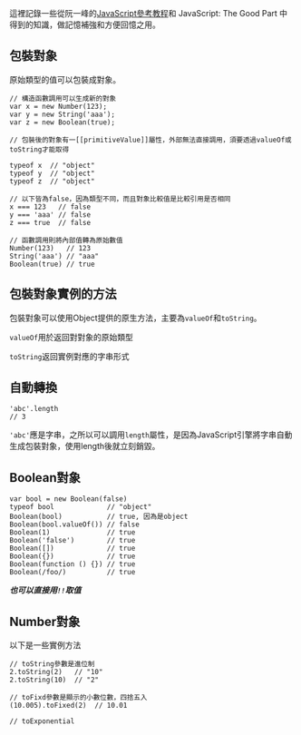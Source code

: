 這裡記錄一些從阮一峰的[JavaScript參考教程](http://javascript.ruanyifeng.com/)和 JavaScript: The Good Part 中得到的知識，做記憶補強和方便回憶之用。

## 包裝對象

原始類型的值可以包裝成對象。

```
// 構造函數調用可以生成新的對象
var x = new Number(123);
var y = new String('aaa');
var z = new Boolean(true);

// 包裝後的對象有一[[primitiveValue]]屬性，外部無法直接調用，須要透過valueOf或toString才能取得

typeof x  // "object"
typeof y  // "object"
typeof z  // "object"

// 以下皆為false，因為類型不同，而且對象比較值是比較引用是否相同
x === 123   // false
y === 'aaa' // false
z === true  // false

// 函數調用則將內部值轉為原始數值
Number(123)   // 123
String('aaa') // "aaa"
Boolean(true) // true
```

## 包裝對象實例的方法

包裝對象可以使用Object提供的原生方法，主要為`valueOf`和`toString`。

`valueOf`用於返回對對象的原始類型

`toString`返回實例對應的字串形式

## 自動轉換

```
'abc'.length
// 3
```

`'abc'`應是字串，之所以可以調用`length`屬性，是因為JavaScript引擎將字串自動生成包裝對象，使用length後就立刻銷毀。


## Boolean對象

```
var bool = new Boolean(false)
typeof bool             // "object"
Boolean(bool)           // true, 因為是object
Boolean(bool.valueOf()) // false
Boolean(1)              // true
Boolean('false')        // true 
Boolean([])             // true 
Boolean({})             // true 
Boolean(function () {}) // true 
Boolean(/foo/)          // true
```

***也可以直接用`!!`取值***

## Number對象

以下是一些實例方法

```
// toString參數是進位制
2.toString(2)   // "10"
2.toString(10)  // "2"

// toFixd參數是顯示的小數位數，四捨五入
(10.005).toFixed(2)  // 10.01

// toExponential

```
